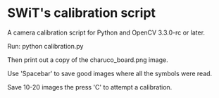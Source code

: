 # SWiT's calibration script
A camera calibration script for Python and OpenCV 3.3.0-rc or later.

Run: python calibration.py

Then print out a copy of the charuco_board.png image.

Use 'Spacebar' to save good images where all the symbols were read. 

Save 10-20 images the press 'C' to attempt a calibration.